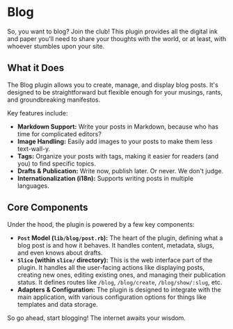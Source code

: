 # Blog

So, you want to blog? Join the club! This plugin provides all the digital ink and paper you'll need to share your thoughts with the world, or at least, with whoever stumbles upon your site.

## What it Does

The Blog plugin allows you to create, manage, and display blog posts. It's designed to be straightforward but flexible enough for your musings, rants, and groundbreaking manifestos.

Key features include:

*   **Markdown Support:** Write your posts in Markdown, because who has time for complicated editors?
*   **Image Handling:** Easily add images to your posts to make them less text-wall-y.
*   **Tags:** Organize your posts with tags, making it easier for readers (and you) to find specific topics.
*   **Drafts & Publication:** Write now, publish later. Or never. We don't judge.
*   **Internationalization (i18n):** Supports writing posts in multiple languages.

## Core Components

Under the hood, the plugin is powered by a few key components:

*   **`Post` Model (`lib/blog/post.rb`):** The heart of the plugin, defining what a blog post is and how it behaves. It handles content, metadata, slugs, and even knows about drafts.
*   **`Slice` (within `slice/` directory):** This is the web interface part of the plugin. It handles all the user-facing actions like displaying posts, creating new ones, editing existing ones, and managing their publication status. It defines routes like `/blog`, `/blog/create`, `/blog/show/:slug`, etc.
*   **Adapters & Configuration:** The plugin is designed to integrate with the main application, with various configuration options for things like templates and data storage.

So go ahead, start blogging! The internet awaits your wisdom.

